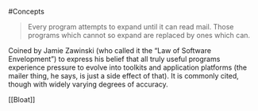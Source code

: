 #Concepts 

> Every program attempts to expand until it can read mail.
> Those programs which cannot so expand are replaced by ones which can.


Coined by Jamie Zawinski (who called it the “Law of Software Envelopment”) to express his belief that all truly useful programs experience pressure to evolve into toolkits and application platforms (the mailer thing, he says, is just a side effect of that). It is commonly cited, though with widely varying degrees of accuracy.

[[Bloat]]